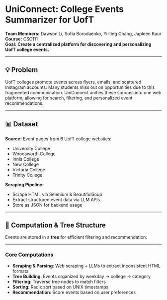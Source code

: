# UniConnect: College Events Summarizer for UofT

**Team Members:** Dawson Li, Sofia Borodaenko, Yi-ting Chang, Japleen Kaur  
**Course:** CSC111  
**Goal:** **Create a centralized platform for discovering and personalizing UofT college events.**

---

## 💡 Problem

UofT colleges promote events across flyers, emails, and scattered Instagram accounts. Many students miss out on opportunities due to this fragmented communication. UniConnect unifies these sources into one web platform, allowing for search, filtering, and personalized event recommendations.

---

## 📊 Dataset

**Source:** Event pages from 6 UofT college websites:
- University College
- Woodsworth College
- Innis College
- New College
- Victoria College
- Trinity College


**Scraping Pipeline:**
- Scrape HTML via Selenium & BeautifulSoup
- Extract structured event data via LLM APIs
- Store as JSON for backend usage

---

## 🧮 Computation & Tree Structure

Events are stored in a **tree** for efficient filtering and recommendation:

---

### Core Computations
- **Scraping & Parsing**: Web scraping + LLMs to extract inconsistent HTML formats
- **Tree Building**: Events organized by weekday → college → category
- **Filtering**: Traverse tree nodes to match filters
- **Sorting**: Radix sort based on UNIX timestamps
- **Recommendation**: Score events based on user preferences
